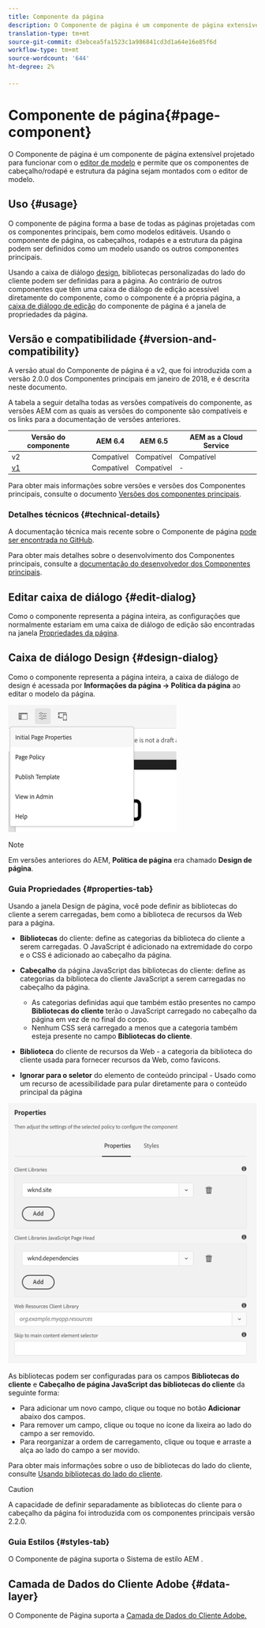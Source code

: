 ```yaml
---
title: Componente da página
description: O Componente de página é um componente de página extensível projetado para trabalhar com o editor de modelo e permitir que os componentes de cabeçalho/rodapé e estrutura da página sejam montados com o editor de modelo.
translation-type: tm+mt
source-git-commit: d3ebcea5fa1523c1a986841cd3d1a64e16e85f6d
workflow-type: tm+mt
source-wordcount: '644'
ht-degree: 2%

---
```



# Componente de página{#page-component}

O Componente de página é um componente de página extensível projetado para funcionar com o [editor de modelo](https://docs.adobe.com/content/help/en/experience-manager-cloud-service/sites/authoring/features/templates.html) e permite que os componentes de cabeçalho/rodapé e estrutura da página sejam montados com o editor de modelo.

## Uso {#usage}

O componente de página forma a base de todas as páginas projetadas com os componentes principais, bem como modelos editáveis. Usando o componente de página, os cabeçalhos, rodapés e a estrutura da página podem ser definidos como um modelo usando os outros componentes principais.

Usando a caixa de diálogo [design](#design-dialog), bibliotecas personalizadas do lado do cliente podem ser definidas para a página. Ao contrário de outros componentes que têm uma caixa de diálogo de edição acessível diretamente do componente, como o componente é a própria página, a [caixa de diálogo de edição](#edit-dialog) do componente de página é a janela de propriedades da página.

## Versão e compatibilidade {#version-and-compatibility}

A versão atual do Componente de página é a v2, que foi introduzida com a versão 2.0.0 dos Componentes principais em janeiro de 2018, e é descrita neste documento.

A tabela a seguir detalha todas as versões compatíveis do componente, as versões AEM com as quais as versões do componente são compatíveis e os links para a documentação de versões anteriores.

| Versão do componente | AEM 6.4 | AEM 6.5 | AEM as a Cloud Service |
|---|---|---|---|
| v2 | Compatível | Compatível | Compatível |
| [v1](v1/page-v1.md) | Compatível | Compatível | - |

Para obter mais informações sobre versões e versões dos Componentes principais, consulte o documento [Versões dos componentes principais](/help/versions.md).

### Detalhes técnicos {#technical-details}

A documentação técnica mais recente sobre o Componente de página [pode ser encontrada no GitHub](https://adobe.com/go/aem_cmp_tech_page_v2).

Para obter mais detalhes sobre o desenvolvimento dos Componentes principais, consulte a [documentação do desenvolvedor dos Componentes principais](/help/developing/overview.md).

## Editar caixa de diálogo {#edit-dialog}

Como o componente representa a página inteira, as configurações que normalmente estariam em uma caixa de diálogo de edição são encontradas na janela [Propriedades da página](https://docs.adobe.com/content/help/en/experience-manager-cloud-service/sites/authoring/fundamentals/page-properties.html).

## Caixa de diálogo Design {#design-dialog}

Como o componente representa a página inteira, a caixa de diálogo de design é acessada por **Informações da página -> Política da página** ao editar o modelo da página.

![Política da página](/help/assets/page-policy.png)

>[!NOTE]
>
>Em versões anteriores do AEM, **Política de página** era chamado **Design de página**.

### Guia Propriedades {#properties-tab}

Usando a janela Design de página, você pode definir as bibliotecas do cliente a serem carregadas, bem como a biblioteca de recursos da Web para a página.

* **Bibliotecas**  do cliente: define as categorias da biblioteca do cliente a serem carregadas. O JavaScript é adicionado na extremidade do corpo e o CSS é adicionado ao cabeçalho da página.
* **Cabeçalho**  da página JavaScript das bibliotecas do cliente: define as categorias da biblioteca do cliente JavaScript a serem carregadas no cabeçalho da página.
   * As categorias definidas aqui que também estão presentes no campo **Bibliotecas do cliente** terão o JavaScript carregado no cabeçalho da página em vez de no final do corpo.
   * Nenhum CSS será carregado a menos que a categoria também esteja presente no campo **Bibliotecas do cliente**.

* **Biblioteca**  do cliente de recursos da Web - a categoria da biblioteca do cliente usada para fornecer recursos da Web, como favicons.

* **Ignorar para o seletor**  do elemento de conteúdo principal - Usado como um recurso de acessibilidade para pular diretamente para o conteúdo principal da página

![Caixa de diálogo de design do componente de página](/help/assets/page-design.png)

As bibliotecas podem ser configuradas para os campos **Bibliotecas do cliente** e **Cabeçalho de página JavaScript das bibliotecas do cliente** da seguinte forma:

* Para adicionar um novo campo, clique ou toque no botão **Adicionar** abaixo dos campos.
* Para remover um campo, clique ou toque no ícone da lixeira ao lado do campo a ser removido.
* Para reorganizar a ordem de carregamento, clique ou toque e arraste a alça ao lado do campo a ser movido.

Para obter mais informações sobre o uso de bibliotecas do lado do cliente, consulte [Usando bibliotecas do lado do cliente](https://helpx.adobe.com/experience-manager/6-5/sites/developing/using/clientlibs.html).

>[!CAUTION]
>
>A capacidade de definir separadamente as bibliotecas do cliente para o cabeçalho da página foi introduzida com os componentes principais versão 2.2.0.

### Guia Estilos {#styles-tab}

O Componente de página suporta o Sistema de estilo AEM [](/help/get-started/authoring.md#component-styling).

## Camada de Dados do Cliente Adobe {#data-layer}

O Componente de Página suporta a [Camada de Dados do Cliente Adobe.](/help/developing/data-layer/overview.md)
